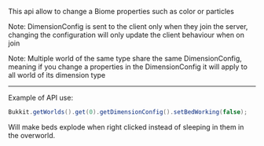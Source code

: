 
This api allow to change a Biome properties such as color or particles

Note: DimensionConfig is sent to the client only when they join the server,
changing the configuration will only update the client behaviour when on join

Note: Multiple world of the same type share the same DimensionConfig,
meaning if you change a properties in the DimensionConfig it will apply 
to all world of its dimension type

---------------------------------------

Example of API use:

```Java
Bukkit.getWorlds().get(0).getDimensionConfig().setBedWorking(false);
```

Will make beds explode when right clicked instead of sleeping in them in the overworld.
